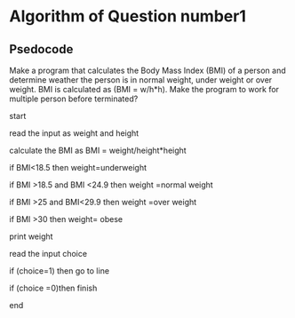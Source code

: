 # Algorithm of Question number1
## Psedocode 

Make a program that calculates the Body Mass Index (BMI) of a person and determine weather the person is
in normal weight, under weight or over weight. BMI is calculated as (BMI = w/h*h). Make the program to
work for multiple person before terminated?

start 

read the input as weight and height

calculate the BMI as BMI = weight/height*height

if BMI<18.5 then  weight=underweight

if BMI >18.5 and BMI <24.9 then weight =normal weight

if BMI >25 and BMI<29.9 then  weight =over weight

if BMI >30 then weight= obese

print weight

read the input  choice 

if (choice=1) then go to line

if (choice =0)then finish 

end
